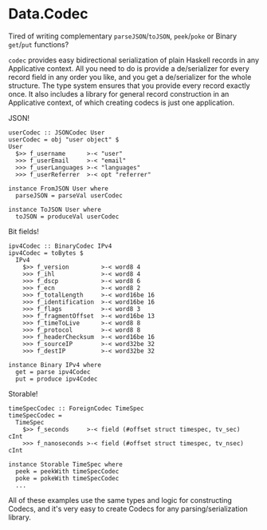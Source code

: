 # Data.Codec

Tired of writing complementary `parseJSON`/`toJSON`, `peek`/`poke` or Binary `get`/`put` functions?

`codec` provides easy bidirectional serialization of plain Haskell records in any Applicative context.
All you need to do is provide a de/serializer for every record field in any order you like,
and you get a de/serializer for the whole structure. The type system ensures that you provide
every record exactly once. It also includes a library for general record construction in an Applicative context,
of which creating codecs is just one application.
  
JSON!
  
    userCodec :: JSONCodec User
    userCodec = obj "user object" $
    User
      $>> f_username      >-< "user"
      >>> f_userEmail     >-< "email"
      >>> f_userLanguages >-< "languages"
      >>> f_userReferrer  >-< opt "referrer"
  
    instance FromJSON User where
      parseJSON = parseVal userCodec
    
    instance ToJSON User where
      toJSON = produceVal userCodec
  
Bit fields!
  
    ipv4Codec :: BinaryCodec IPv4
    ipv4Codec = toBytes $
      IPv4
        $>> f_version         >-< word8 4
        >>> f_ihl             >-< word8 4
        >>> f_dscp            >-< word8 6
        >>> f_ecn             >-< word8 2
        >>> f_totalLength     >-< word16be 16
        >>> f_identification  >-< word16be 16
        >>> f_flags           >-< word8 3
        >>> f_fragmentOffset  >-< word16be 13
        >>> f_timeToLive      >-< word8 8
        >>> f_protocol        >-< word8 8
        >>> f_headerChecksum  >-< word16be 16
        >>> f_sourceIP        >-< word32be 32
        >>> f_destIP          >-< word32be 32
       
    instance Binary IPv4 where
      get = parse ipv4Codec
      put = produce ipv4Codec
  
Storable!
  
    timeSpecCodec :: ForeignCodec TimeSpec
    timeSpecCodec =
      TimeSpec
        $>> f_seconds     >-< field (#offset struct timespec, tv_sec)  cInt
        >>> f_nanoseconds >-< field (#offset struct timespec, tv_nsec) cInt
    
    instance Storable TimeSpec where
      peek = peekWith timeSpecCodec
      poke = pokeWith timeSpecCodec
      ...

All of these examples use the same types and logic for constructing Codecs,
and it's very easy to create Codecs for any parsing/serialization library.
